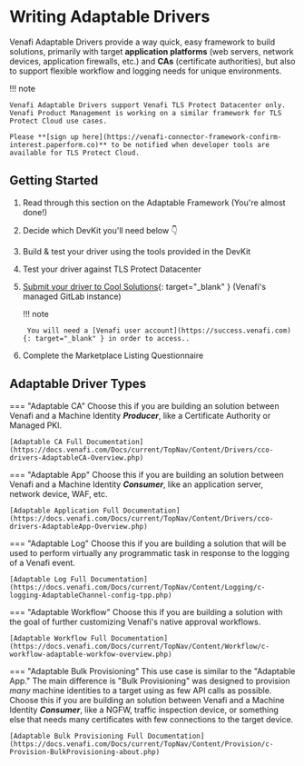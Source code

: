 # Writing Adaptable Drivers

Venafi Adaptable Drivers provide a way quick, easy framework to build solutions, primarily with target **application platforms** (web servers, network devices, application firewalls, etc.) and **CAs** (certificate authorities), but also to support flexible workflow and logging needs for unique environments.

!!! note 

    Venafi Adaptable Drivers support Venafi TLS Protect Datacenter only. Venafi Product Management is working on a similar framework for TLS Protect Cloud use cases. 

    Please **[sign up here](https://venafi-connector-framework-confirm-interest.paperform.co)** to be notified when developer tools are available for TLS Protect Cloud.

## Getting Started

1. Read through this section on the Adaptable Framework (You're almost done!)
2. Decide which DevKit you'll need below :point_down:
3. Build & test your driver using the tools provided in the DevKit
4. Test your driver against TLS Protect Datacenter
5. [Submit your driver to Cool Solutions](https://coolsolutions.venafi.com){: target="_blank" } (Venafi's managed GitLab instance)

    !!! note 

        You will need a [Venafi user account](https://success.venafi.com){: target="_blank" } in order to access.. 

6. Complete the Marketplace Listing Questionnaire

## Adaptable Driver Types

=== "Adaptable CA"
    Choose this if you are building an solution between Venafi and a Machine Identity ***Producer***, like a Certificate Authority or Managed PKI.

    [Adaptable CA Full Documentation](https://docs.venafi.com/Docs/current/TopNav/Content/Drivers/cco-drivers-AdaptableCA-Overview.php)

=== "Adaptable App"
    Choose this if you are building an solution between Venafi and a Machine Identity ***Consumer***, like an application server, network device, WAF, etc.

    [Adaptable Application Full Documentation](https://docs.venafi.com/Docs/current/TopNav/Content/Drivers/cco-drivers-AdaptableApp-Overview.php)

=== "Adaptable Log"
    Choose this if you are building a solution that will be used to perform virtually any programmatic task in response to the logging of a Venafi event.

    [Adaptable Log Full Documentation](https://docs.venafi.com/Docs/current/TopNav/Content/Logging/c-logging-AdaptableChannel-config-tpp.php)

=== "Adaptable Workflow"
    Choose this if you are building a solution with the goal of further customizing Venafi's native approval workflows.

    [Adaptable Workflow Full Documentation](https://docs.venafi.com/Docs/current/TopNav/Content/Workflow/c-workflow-adaptable-workfow-overview.php)

=== "Adaptable Bulk Provisioning"
    This use case is similar to the "Adaptable App."
    The main difference is "Bulk Provisioning" was designed to provision *many* machine identities to a target using as few API calls as possible.
    Choose this if you are building an solution between Venafi and a Machine Identity ***Consumer***, like a NGFW, traffic inspection device, or something else that needs many certificates with few connections to the target device.

    [Adaptable Bulk Provisioning Full Documentation](https://docs.venafi.com/Docs/current/TopNav/Content/Provision/c-Provision-BulkProvisioning-about.php)


